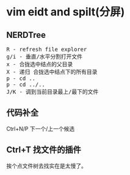 # vim eidt and spilt(分屏)



## NERDTree
<pre>
R - refresh file explorer
g/i - 垂直/水平分割打开文件
x - 合拢选中结点的父目录
X - 递归 合拢选中结点下的所有目录
p - cd ..
p - cd ../..
J/K - 调到当前目录最上/最下的文件
</pre>

## 代码补全

Ctrl+N/P 下一个/上一个候选

## Ctrl+T 找文件的插件

挨个点文件树去找实在是太慢了。

